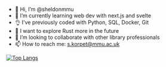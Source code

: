 - 👋 Hi, I’m @sheldonmmu
- 🌱 I’m currently learning web dev with next.js and svelte
- 👌 I've previously coded with Python, SQL, Docker, Git 
- 🤖 I want to explore Rust more in the future
- 💞️ I’m looking to collaborate with other library professionals
- 📫 How to reach me: s.korpet@mmu.ac.uk

[![Top Langs](https://github-readme-stats.vercel.app/api/top-langs/?username=sheldonmmu&layout=compact)](https://github.com/sheldonmmu/github-readme-stats)

